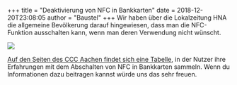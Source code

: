 +++
title = "Deaktivierung von NFC in Bankkarten"
date = 2018-12-20T23:08:05
author = "Baustel"
+++
Wir haben über die Lokalzeitung HNA die allgemeine Bevölkerung darauf
hingewiesen, dass man die NFC-Funktion ausschalten kann, wenn man deren
Verwendung nicht wünscht.  
  
![](https://flipdot.org/blog/uploads/2018-12-11-hna.serendipityThumb.png)  
  
[Auf den Seiten des CCC Aachen findet sich eine
Tabelle](https://calc.ccc.ac/Girokarten_NFC_deaktivieren), in der Nutzer
ihre Erfahrungen mit dem Abschalten von NFC in Bankkarten sammeln. Wenn
du Informationen dazu beitragen kannst würde uns das sehr freuen.
